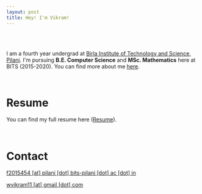 ```yaml
---
layout: post
title: Hey! I'm Vikram!
---
```

<br><br>


I am a fourth year undergrad at [Birla Institute of Technology and Science, Pilani](http://www.bits-pilani.ac.in/). I'm pursuing **B.E. Computer Science** and **MSc. Mathematics** here at BITS (2015-2020). You can find more about me [here](https://wvik.github.io/about/).

<br>

# Resume

You can find my full resume here ([Resume](/pdf/Resume_VikramW.pdf)).

<br>

# Contact

[f2015454 [at] pilani [dot] bits-pilani [dot] ac [dot] in](mailto:f2015454@pilani.bits-pilani.ac.in)

[wvikram11 [at] gmail [dot] com](mailto:wvikram11@gmail.com)
